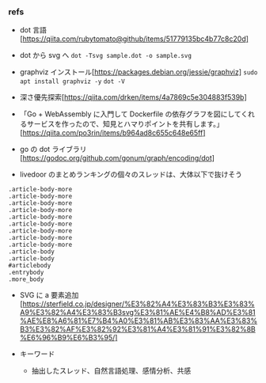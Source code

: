 ### refs

- dot 言語[https://qiita.com/rubytomato@github/items/51779135bc4b77c8c20d]
- dot から svg へ
  `dot -Tsvg sample.dot -o sample.svg`

- graphviz インストール[https://packages.debian.org/jessie/graphviz]
  `sudo apt install graphviz -y`
  `dot -V`
- 深さ優先探索[https://qiita.com/drken/items/4a7869c5e304883f539b]

- 「Go + WebAssembly に入門して Dockerfile の依存グラフを図にしてくれるサービスを作ったので、知見とハマりポイントを共有します。」[https://qiita.com/po3rin/items/b964ad8c655c648e65ff]
- go の dot ライブラリ[https://godoc.org/github.com/gonum/graph/encoding/dot]

- livedoor のまとめランキングの個々のスレッドは、大体以下で抜けそう

```
.article-body-more
.article-body-more
.article-body-more
.article-body-more
.article-body-more
.article-body-more
.article-body-more
.article-body-more
.article-body-more
.article-body
.article-body
#articlebody
.entrybody
.more_body
```

- SVG に a 要素追加[https://sterfield.co.jp/designer/%E3%82%A4%E3%83%B3%E3%83%A9%E3%82%A4%E3%83%B3svg%E3%81%AE%E4%B8%AD%E3%81%AE%E8%A6%81%E7%B4%A0%E3%81%AB%E3%83%AA%E3%83%B3%E3%82%AF%E3%82%92%E3%81%A4%E3%81%91%E3%82%8B%E6%96%B9%E6%B3%95/]

- キーワード
  - 抽出したスレッド、自然言語処理、感情分析、共感
